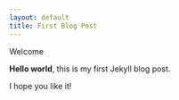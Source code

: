 ```yaml
---
layout: default
title: First Blog Post
---
```


Welcome

**Hello world**, this is my first Jekyll blog post.

I hope you like it!
